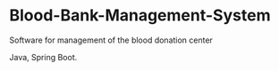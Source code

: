 # Blood-Bank-Management-System
Software for management of the blood donation center 

Java, Spring Boot.
